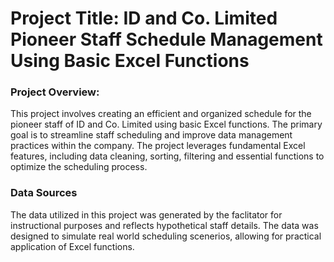 # Project Title: ID and Co. Limited Pioneer Staff Schedule Management Using Basic Excel Functions

### Project Overview:
This project involves creating an efficient and organized schedule for the pioneer staff of ID and Co. Limited using basic Excel functions. The primary goal is to streamline staff scheduling and improve data management practices within the company. The project leverages fundamental Excel features, including data cleaning, sorting, filtering and essential functions to optimize the scheduling process.

### Data Sources
The data utilized in this project was generated by the faclitator for instructional purposes and reflects hypothetical staff details. The data was designed to simulate real world scheduling scenerios, allowing for practical application of Excel functions.


































